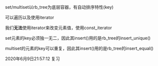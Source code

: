 set/multiset以rb_tree为底层容器，有自动排序特性(key)

可以遍历以及使用iterator

我们**无法**使用iterator来改变元素值，使用const_iterator

set元素的key必须独一无二，因此其insert()用的是rb_tree的insert_unique()

multiset的元素的key可以重复，因此其insert()用的是rb_tree的insert_equal()


2020年6月9日21:57:12 复习